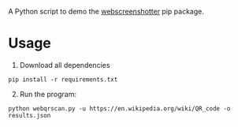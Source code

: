 A Python script to demo the [webscreenshotter](https://github.com/0x4f53/webscreenshotter) pip package.

# Usage

1. Download all dependencies
```
pip install -r requirements.txt
```

2. Run the program:
```
python webqrscan.py -u https://en.wikipedia.org/wiki/QR_code -o results.json
```
